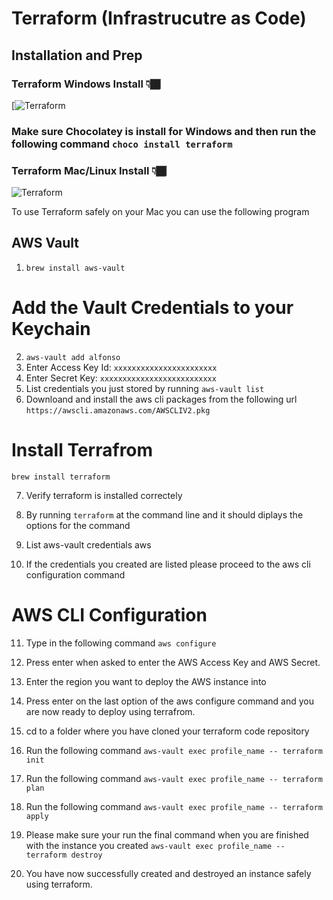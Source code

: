 # Terraform (Infrastrucutre as Code)

## Installation and Prep


### Terraform Windows Install 👇🏾
[![Terraform](terraform.png)

### Make sure Chocolatey is install for Windows and then run the following command `choco install terraform`


### Terraform Mac/Linux Install 👇🏾

![Terraform](terraform.png)

To use Terraform safely on your Mac you can use the following program

## AWS Vault

1. `brew install aws-vault`


# Add the Vault Credentials to your Keychain

2. `aws-vault add alfonso`
3. Enter Access Key Id: `xxxxxxxxxxxxxxxxxxxxxxx`
4. Enter Secret Key: `xxxxxxxxxxxxxxxxxxxxxxxxxx`
5. List credentials you just stored by running `aws-vault list`
6. Downloand and install the aws cli packages from the following url `https://awscli.amazonaws.com/AWSCLIV2.pkg`

# Install Terrafrom

`brew install terraform`

7. Verify terraform is installed correctely

8. By running `terraform` at the command line and it should diplays the options for the command


9. List aws-vault credentials aws

10. If the credentials you created are listed please proceed to the aws cli configuration command

# AWS CLI Configuration

11. Type in the following command `aws configure`

12. Press enter when asked to enter the AWS Access Key and AWS Secret.

13. Enter the region you want to deploy the AWS instance into

14. Press enter on the last option of the aws configure command and you are now ready to deploy using terrafrom.

15. cd to a folder where you have cloned your terraform code repository

16. Run the following command `aws-vault exec profile_name -- terraform init`

17. Run the following command `aws-vault exec profile_name -- terraform plan`

18. Run the following command `aws-vault exec profile_name -- terraform apply`

19. Please make sure your run the final command when you are finished with the instance you created `aws-vault exec profile_name -- terraform destroy`

20. You have now successfully created and destroyed an instance safely using terraform.

